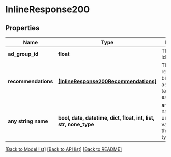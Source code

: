 # InlineResponse200


## Properties
Name | Type | Description | Notes
------------ | ------------- | ------------- | -------------
**ad_group_id** | **float** | The ad group identifier. | [optional] 
**recommendations** | [**[InlineResponse200Recommendations]**](InlineResponse200Recommendations.md) | The list of recommended bids with associated targeting expressions. | [optional] 
**any string name** | **bool, date, datetime, dict, float, int, list, str, none_type** | any string name can be used but the value must be the correct type | [optional]

[[Back to Model list]](../README.md#documentation-for-models) [[Back to API list]](../README.md#documentation-for-api-endpoints) [[Back to README]](../README.md)


